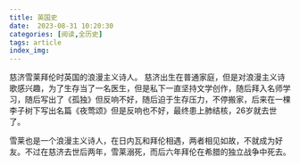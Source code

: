 ```yaml
---
title: 英国史
date:  2023-08-31 10:20:30
categories: [阅读,全历史]
tags: article
index_img: 
---
```

慈济雪莱拜伦时英国的浪漫主义诗人。
慈济出生在普通家庭，但是对浪漫主义诗歌感兴趣，为了生存当了一名医生，但是私下一直坚持文学创作，随后拜入名师学习，随后写出了《孤独》但反响不好，随后迫于生存压力，不停搬家，后来在一棵李子树下写出名篇《夜莺颂》但是反响也不好，最终患上肺结核，26岁就去世了。

雪莱也是一个浪漫主义诗人，在日内瓦和拜伦相遇，两者相见如故，不就成为好友。不过在慈济去世后两年，雪莱溺死，而后六年拜伦在希腊的独立战争中死去。